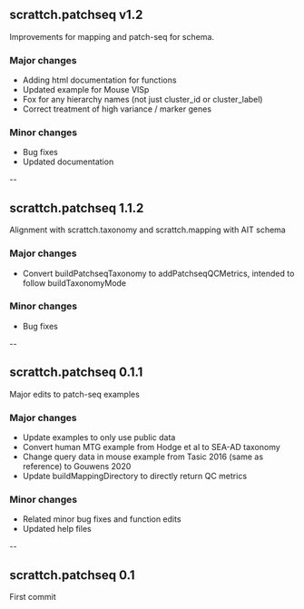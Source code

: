 ## scrattch.patchseq v1.2

Improvements for mapping and patch-seq for schema.

### Major changes
* Adding html documentation for functions
* Updated example for Mouse VISp
* Fox for any hierarchy names (not just cluster_id or cluster_label)
* Correct treatment of high variance / marker genes

### Minor changes
* Bug fixes
* Updated documentation

--

## scrattch.patchseq 1.1.2

Alignment with scrattch.taxonomy and scrattch.mapping with AIT schema

### Major changes
* Convert buildPatchseqTaxonomy to addPatchseqQCMetrics, intended to follow buildTaxonomyMode

### Minor changes
* Bug fixes

--

## scrattch.patchseq 0.1.1

Major edits to patch-seq examples 

### Major changes
* Update examples to only use public data
* Convert human MTG example from Hodge et al to SEA-AD taxonomy
* Change query data in mouse example from Tasic 2016 (same as reference) to Gouwens 2020
* Update buildMappingDirectory to directly return QC metrics

### Minor changes
* Related minor bug fixes and function edits
* Updated help files

--

## scrattch.patchseq 0.1

First commit